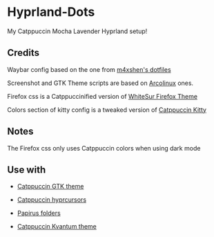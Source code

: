 
# Hyprland-Dots
My Catppuccin Mocha Lavender Hyprland setup!



## Credits

Waybar config based on the one from [m4xshen's dotfiles](https://github.com/m4xshen/dotfiles)


Screenshot and GTK Theme scripts are based on [Arcolinux](https://arcolinux.com/) ones.


Firefox css is a Catppuccinified version of [WhiteSur Firefox Theme](https://github.com/vinceliuice/WhiteSur-firefox-theme)


Colors section of kitty config is a tweaked version of [Catppuccin Kitty](https://github.com/catppuccin/kitty)


## Notes

The Firefox css only uses Catppuccin colors when using dark mode


## Use with

- [Catppuccin GTK theme](https://github.com/catppuccin/gtk)

- [Catppuccin hyprcursors](https://github.com/entailz/hyprcatppuccin/blob/master/hyprconverted/extracted_Catppuccin-Mocha-Lavender-Cursors.tar.gz)

- [Papirus folders](https://github.com/catppuccin/papirus-folders)

- [Catppuccin Kvantum theme](https://github.com/catppuccin/Kvantum)

